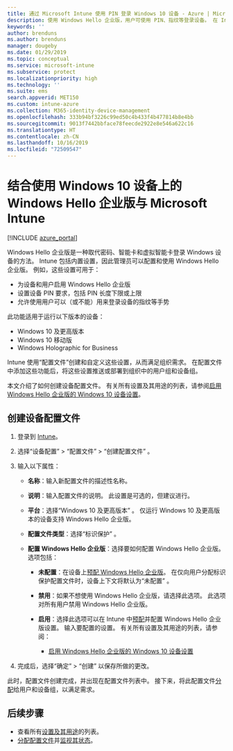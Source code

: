 ```yaml
---
title: 通过 Microsoft Intune 使用 PIN 登录 Windows 10 设备 - Azure | Microsoft Docs
description: 使用 Windows Hello 企业版，用户可使用 PIN、指纹等登录设备。 在 Intune 中为包含这些设置的 Windows 10 设备创建标识保护配置文件，并将配置文件分配到用户组和设备组。
keywords: ''
author: brenduns
ms.author: brenduns
manager: dougeby
ms.date: 01/29/2019
ms.topic: conceptual
ms.service: microsoft-intune
ms.subservice: protect
ms.localizationpriority: high
ms.technology: ''
ms.suite: ems
search.appverid: MET150
ms.custom: intune-azure
ms.collection: M365-identity-device-management
ms.openlocfilehash: 333b94bf3226c99ed50c4b433f4b477814b8e4bb
ms.sourcegitcommit: 9013f7442bbface78feecde2922e8e546a622c16
ms.translationtype: HT
ms.contentlocale: zh-CN
ms.lasthandoff: 10/16/2019
ms.locfileid: "72509547"
---
```

# <a name="use-windows-hello-for-business-on-windows-10-devices-with-microsoft-intune"></a>结合使用 Windows 10 设备上的 Windows Hello 企业版与 Microsoft Intune

[!INCLUDE [azure_portal](../includes/azure_portal.md)]

Windows Hello 企业版是一种取代密码、智能卡和虚拟智能卡登录 Windows 设备的方法。 Intune 包括内置设置，因此管理员可以配置和使用 Windows Hello 企业版。 例如，这些设置可用于：

- 为设备和用户启用 Windows Hello 企业版
- 设置设备 PIN 要求，包括 PIN 长度下限或上限
- 允许使用用户可以（或不能）用来登录设备的指纹等手势

此功能适用于运行以下版本的设备：

- Windows 10 及更高版本
- Windows 10 移动版
- Windows Holographic for Business

Intune 使用“配置文件”创建和自定义这些设置，从而满足组织需求。 在配置文件中添加这些功能后，将这些设置推送或部署到组织中的用户组和设备组。

本文介绍了如何创建设备配置文件。 有关所有设置及其用途的列表，请参阅[启用 Windows Hello 企业版的 Windows 10 设备设置](identity-protection-windows-settings.md)。

## <a name="create-the-device-profile"></a>创建设备配置文件

1. 登录到 [Intune](https://go.microsoft.com/fwlink/?linkid=2090973)。
2. 选择“设备配置” > “配置文件” > “创建配置文件”    。
3. 输入以下属性：

    - **名称**：输入新配置文件的描述性名称。
    - **说明**：输入配置文件的说明。 此设置是可选的，但建议进行。
    - **平台**：选择“Windows 10 及更高版本”  。 仅运行 Windows 10 及更高版本的设备支持 Windows Hello 企业版。
    - **配置文件类型**：选择“标识保护”  。
    - **配置 Windows Hello 企业版**：选择要如何配置 Windows Hello 企业版。 选项包括：

        - **未配置**：在设备上[预配 Windows Hello 企业版](https://docs.microsoft.com/windows/security/identity-protection/hello-for-business/hello-how-it-works-provisioning)。 在仅向用户分配标识保护配置文件时，设备上下文将默认为“未配置”  。
        - **禁用**：如果不想使用 Windows Hello 企业版，请选择此选项。 此选项对所有用户禁用 Windows Hello 企业版。
        - **启用**：选择此选项可以在 Intune 中[预配](https://docs.microsoft.com/windows/security/identity-protection/hello-for-business/hello-how-it-works-provisioning)并配置 Windows Hello 企业版设置。 输入要配置的设置。 有关所有设置及其用途的列表，请参阅：

            - [启用 Windows Hello 企业版的 Windows 10 设备设置](identity-protection-windows-settings.md)

4. 完成后，选择“确定”   > “创建”  以保存所做的更改。

此时，配置文件创建完成，并出现在配置文件列表中。 接下来，将此配置文件[分配](../configuration/device-profile-assign.md)给用户和设备组，以满足需求。

<!--  Removing image as part of design review; retaining source until we known the disposition.

## Example of device restriction settings

In this high-level example, you'll create a device restriction policy that blocks the use of the built-in camera app on Android devices.

![How to disable the camera on Android devices](./media/identity-protection-configure/disable-android-camera.png)

-->

## <a name="next-steps"></a>后续步骤

- 查看所有[设置及其用途](identity-protection-windows-settings.md)的列表。
- [分配配置文件](../configuration/device-profile-assign.md)并[监视其状态](../configuration/device-profile-monitor.md)。
